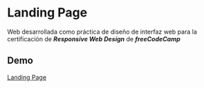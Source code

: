 # Landing Page

Web desarrollada como práctica de diseño de interfaz web para la certificación de ***Responsive Web Design*** de ***freeCodeCamp***

## Demo

[Landing Page](https://landing-e3651.web.app/)
